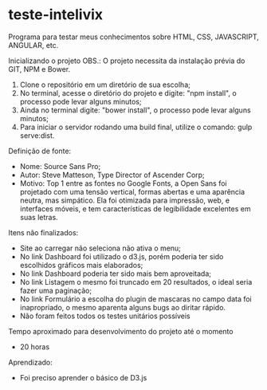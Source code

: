 # teste-intelivix
Programa para testar meus conhecimentos sobre HTML, CSS, JAVASCRIPT, ANGULAR, etc.

Inicializando o projeto
OBS.: O projeto necessita da instalação prévia do GIT, NPM e Bower.

1. Clone o repositório em um diretório de sua escolha;
2. No terminal, acesse o diretório do projeto e digite: "npm install", o processo pode levar alguns minutos;
3. Ainda no terminal digite: "bower install", o processo pode levar alguns minutos;
4. Para iniciar o servidor rodando uma build final, utilize o comando: gulp serve:dist.

Definição de fonte:
- Nome: Source Sans Pro;
- Autor: Steve Matteson, Type Director of Ascender Corp;
- Motivo: Top 1 entre as fontes no Google Fonts, a Open Sans foi projetado com uma tensão vertical, formas abertas e uma aparência neutra, mas simpático. Ela foi otimizada para impressão, web, e interfaces móveis, e tem características de legibilidade excelentes em suas letras.

Itens não finalizados:
- Site ao carregar não seleciona não ativa o menu;
- No link Dashboard foi utilizado o d3.js, porém poderia ter sido escolhidos gráficos mais elaborados;
- No link Dashboard poderia ter sido mais bem aproveitada;
- No link Listagem o mesmo foi truncado em 20 resultados, o ideal seria fazer uma paginação;
- No link Formulário a escolha do plugin de mascaras no campo data foi inapropriado, o mesmo aparenta alguns bugs ao diritar rápido.
- Não foram feitos todos os testes unitários possíveis

Tempo aproximado para desenvolvimento do projeto até o momento
- 20 horas

Aprendizado:
- Foi preciso aprender o básico de D3.js
